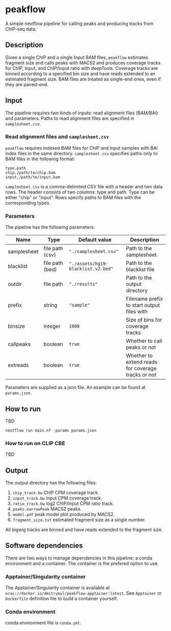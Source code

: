 # peakflow
A simple nextflow pipeline for calling peaks and producing tracks from ChIP-seq data.

## Description
Given a single ChIP and a single Input BAM files, `peakflow` estimates fragment size and calls peaks with MACS2 and produces coverage tracks for ChIP, Input, and ChIP/Input ratio with deepTools. Coverage tracks are binned according to a specified bin size and have reads extended to an estimated fragment size. BAM files are treated as single-end ones, even if they are paired-end.

## Input
The pipeline requires two kinds of inputs: read alignment files (BAM/BAI) and parameters. Paths to read alignment files are specified in `samplesheet.csv`.

### Read alignment files and `samplesheet.csv`
`peakflow` requires indexed BAM files for ChIP and Input samples with BAI index files in the same directory. `samplesheet.csv` specifies paths only to BAM files in the following format:

```
type,path
chip,/path/to/chip.bam
input,/path/to/input.bam

```

`samplesheet.csv` is a comma-delimited CSV file with a header and two data rows. The header consists of two columns: type and path. Type can be either "chip" or "input". Rows specify paths to BAM files with the corresponding types.

### Parameters
The pipeline has the following parameters:

| Name        | Type            | Default value                      | Description                                        |
|-------------|-----------------|------------------------------------|----------------------------------------------------|
| samplesheet | file path (csv) | `"./samplesheet.csv"`              | Path to the samplesheet                            |
| blacklist   | file path (bed) | `"./assets/hg19-blacklist.v2.bed"` | Path to the blacklist file                         |
| outdir      | file path       | `"./results"`                      | Path to the output directory                       |
| prefix      | string          | `"sample"`                         | Filename prefix to start output files with         |
| binsize     | integer         | `1000`                             | Size of bins for coverage tracks                   |
| callpeaks   | boolean         | `true`                             | Whether to call peaks or not                       |
| extreads    | boolean         | `true`                             | Whether to extend reads for coverage tracks or not |

Parameters are supplied as a json file. An example can be found at `params.json`.

## How to run
TBD
```{bash}
nextflow run main.nf -params params.json
```

### How to run on CLIP CBE
TBD

## Output
The output directory has the following files:

1. `chip_track.bw` ChIP CPM coverage track.
2. `input_track.bw` Input CPM coverage track.
3. `ratio_track.bw` log2 ChIP/Input CPM ratio track.
4. `peaks.narrowPeak` MACS2 peaks.
5. `model.pdf` peak model plot produced by MACS2. 
6. `fragment_size.txt` estimated fragment size as a single number.

All bigwig tracks are binned and have reads extended to the fragment size.

## Software dependencies

There are two ways to manage dependencies in this pipeline: a conda environment and a container. The container is the prefered option to use.

### Apptainer/Singularity container

The Apptainer/Singularity container is available at `oras://docker.io/dmitrymyl/peakflow-apptainer:latest`. See `Apptainer` or `Dockerfile` definition file to build a container yourself.

### Conda environment
conda environment file is `conda.yml`.
